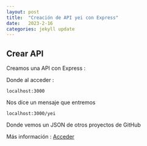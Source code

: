 ```yaml
---
layout: post
title:  "Creación de API yei con Express"
date:   2023-2-16
categories: jekyll update
---
```


## Crear API

Creamos una API con Express :

Donde al acceder  :
~~~~
localhost:3000
~~~~

Nos dice un mensaje que entremos
~~~~
localhost:3000/yei
~~~~
Donde vemos un JSON de otros proyectos de GitHub


Más información : <a href="https://github.com/TripleYei/api_express">Acceder</a>



